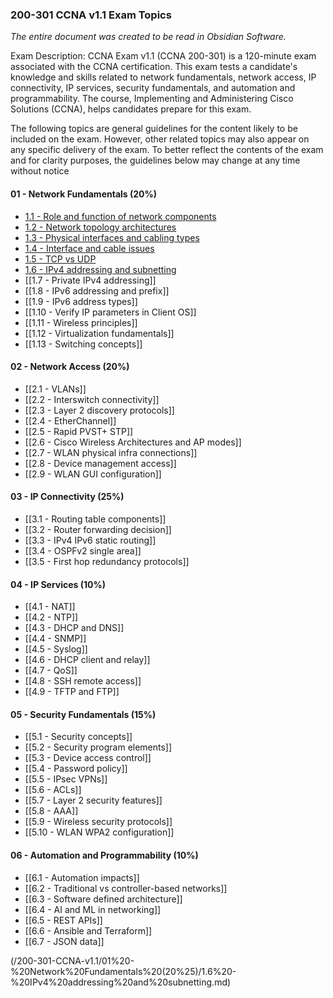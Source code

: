 ### 200-301 CCNA v1.1 Exam Topics

*The entire document was created to be read in Obsidian Software.*

Exam Description: CCNA Exam v1.1 (CCNA 200-301) is a 120-minute exam associated with the CCNA certification. This exam tests a candidate's knowledge and skills related to network fundamentals, network access, IP connectivity, IP services, security fundamentals, and automation and programmability. The course, Implementing and Administering Cisco Solutions (CCNA), helps candidates prepare for this exam.  

The following topics are general guidelines for the content likely to be included on the exam. However, other related topics may also appear on any specific delivery of the exam. To better reflect the contents of the exam and for clarity purposes, the guidelines below may change at any time without notice

#### 01 - Network Fundamentals (20%)
* [1.1 - Role and function of network components](/200-301-CCNA-v1.1/01%20-%20Network%20Fundamentals%20(20%25)/1.1%20-%20Role%20and%20function%20of%20network%20components.md)
* [1.2 - Network topology architectures](/200-301-CCNA-v1.1/01%20-%20Network%20Fundamentals%20(20%25)/1.2%20-%20Network%20topology%20architectures.md) 
* [1.3 - Physical interfaces and cabling types](/200-301-CCNA-v1.1/01%20-%20Network%20Fundamentals%20(20%25)/1.3%20-%20Physical%20interfaces%20and%20cabling%20types.md) 
* [1.4 - Interface and cable issues](/200-301-CCNA-v1.1/01%20-%20Network%20Fundamentals%20(20%25)/1.4%20-%20Interface%20and%20cable%20issues.md)
* [1.5 - TCP vs UDP](/200-301-CCNA-v1.1/01%20-%20Network%20Fundamentals%20(20%25)/1.5%20-%20TCP%20vs%20UDP.md) 
* [1.6 - IPv4 addressing and subnetting](/200-301-CCNA-v1.1/01%20-%20Network%20Fundamentals%20(20%25)/1.6%20-%20IPv4%20addressing%20and%20subnetting.md)
* [[1.7 - Private IPv4 addressing]]
* [[1.8 - IPv6 addressing and prefix]]
* [[1.9 - IPv6 address types]]
* [[1.10 - Verify IP parameters in Client OS]]
* [[1.11 - Wireless principles]]
* [[1.12 - Virtualization fundamentals]]
* [[1.13 - Switching concepts]] 
#### 02 - Network Access (20%)
* [[2.1 - VLANs]]
* [[2.2 - Interswitch connectivity]]
* [[2.3 - Layer 2 discovery protocols]] 
* [[2.4 - EtherChannel]] 
* [[2.5 - Rapid PVST+ STP]]
* [[2.6 - Cisco Wireless Architectures and AP modes]]
* [[2.7 - WLAN physical infra connections]]
* [[2.8 - Device management access]]
* [[2.9 - WLAN GUI configuration]]
#### 03 - IP Connectivity (25%)
* [[3.1 - Routing table components]]
* [[3.2 - Router forwarding decision]]
* [[3.3 - IPv4 IPv6 static routing]]
* [[3.4 - OSPFv2 single area]] 
* [[3.5 - First hop redundancy protocols]]
#### 04 - IP Services (10%)
* [[4.1 - NAT]]
* [[4.2 - NTP]] 
* [[4.3 - DHCP and DNS]]
* [[4.4 - SNMP]] 
* [[4.5 - Syslog]]
* [[4.6 - DHCP client and relay]] 
* [[4.7 - QoS]]
* [[4.8 - SSH remote access]]
* [[4.9 - TFTP and FTP]]
#### 05 - Security Fundamentals (15%)
* [[5.1 - Security concepts]]
* [[5.2 - Security program elements]] 
* [[5.3 - Device access control]]
* [[5.4 - Password policy]]
* [[5.5 - IPsec VPNs]]
* [[5.6 - ACLs]]
* [[5.7 - Layer 2 security features]]
* [[5.8 - AAA]]
* [[5.9 - Wireless security protocols]]
* [[5.10 - WLAN WPA2 configuration]]
#### 06 - Automation and Programmability (10%)
* [[6.1 - Automation impacts]]
* [[6.2 - Traditional vs controller-based networks]]
* [[6.3 - Software defined architecture]]
* [[6.4 - AI and ML in networking]] 
* [[6.5 - REST APIs]]
* [[6.6 - Ansible and Terraform]]
* [[6.7 - JSON data]]



(/200-301-CCNA-v1.1/01%20-%20Network%20Fundamentals%20(20%25)/1.6%20-%20IPv4%20addressing%20and%20subnetting.md)